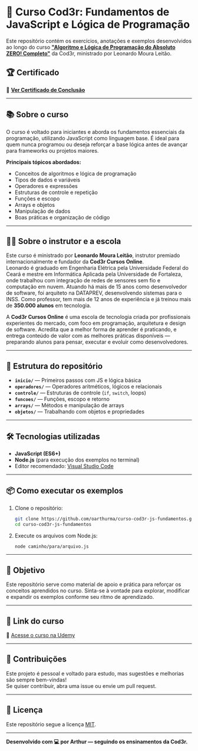 # 🚀 Curso Cod3r: Fundamentos de JavaScript e Lógica de Programação

Este repositório contém os exercícios, anotações e exemplos desenvolvidos ao longo do curso [**"Algoritmo e Lógica de Programação do Absoluto ZERO! Completo"**](https://www.udemy.com/course/aprenda-programacao-do-absoluto-zero-o-seu-primeiro-curso/) da Cod3r, ministrado por Leonardo Moura Leitão.

## 🏆 Certificado

📜 [**Ver Certificado de Conclusão**](https://www.udemy.com/certificate/UC-19f72764-ae32-4122-8466-a64bdeba65d8/)

---

## 📚 Sobre o curso

O curso é voltado para iniciantes e aborda os fundamentos essenciais da programação, utilizando JavaScript como linguagem base. É ideal para quem nunca programou ou deseja reforçar a base lógica antes de avançar para frameworks ou projetos maiores.

**Principais tópicos abordados:**

- Conceitos de algoritmos e lógica de programação
- Tipos de dados e variáveis
- Operadores e expressões
- Estruturas de controle e repetição
- Funções e escopo
- Arrays e objetos
- Manipulação de dados
- Boas práticas e organização de código

---

## 🧑‍🏫 Sobre o instrutor e a escola

Este curso é ministrado por **Leonardo Moura Leitão**, instrutor premiado internacionalmente e fundador da **Cod3r Cursos Online**.  
Leonardo é graduado em Engenharia Elétrica pela Universidade Federal do Ceará e mestre em Informática Aplicada pela Universidade de Fortaleza, onde trabalhou com integração de redes de sensores sem fio e computação em nuvem. Atuando há mais de 15 anos como desenvolvedor de software, foi arquiteto na DATAPREV, desenvolvendo sistemas para o INSS. Como professor, tem mais de 12 anos de experiência e já treinou mais de **350.000 alunos** em tecnologia.

A **Cod3r Cursos Online** é uma escola de tecnologia criada por profissionais experientes do mercado, com foco em programação, arquitetura e design de software. Acredita que a melhor forma de aprender é praticando, e entrega conteúdo de valor com as melhores práticas disponíveis — preparando alunos para pensar, executar e evoluir como desenvolvedores.

---

## 🧠 Estrutura do repositório

- **`inicio/`** — Primeiros passos com JS e lógica básica  
- **`operadores/`** — Operadores aritméticos, lógicos e relacionais  
- **`controle/`** — Estruturas de controle (`if`, `switch`, loops)  
- **`funcoes/`** — Funções, escopo e retorno  
- **`arrays/`** — Métodos e manipulação de arrays  
- **`objetos/`** — Trabalhando com objetos e propriedades  

---

## 🛠️ Tecnologias utilizadas

- **JavaScript (ES6+)**
- **Node.js** (para execução dos exemplos no terminal)
- Editor recomendado: [Visual Studio Code](https://code.visualstudio.com)

---

## 📦 Como executar os exemplos

1. Clone o repositório:
   ```bash
   git clone https://github.com/oarthurma/curso-cod3r-js-fundamentos.git
   cd curso-cod3r-js-fundamentos
   ```

2. Execute os arquivos com Node.js:
   ```bash
   node caminho/para/arquivo.js
   ```

---

## 🎯 Objetivo

Este repositório serve como material de apoio e prática para reforçar os conceitos aprendidos no curso. Sinta-se à vontade para explorar, modificar e expandir os exemplos conforme seu ritmo de aprendizado.

---

## 📎 Link do curso

🔗 [Acesse o curso na Udemy](https://www.udemy.com/course/aprenda-programacao-do-absoluto-zero-o-seu-primeiro-curso/)

---

## 🤝 Contribuições

Este projeto é pessoal e voltado para estudo, mas sugestões e melhorias são sempre bem-vindas!  
Se quiser contribuir, abra uma issue ou envie um pull request.

---

## 📄 Licença

Este repositório segue a licença [MIT](LICENSE).

---

**Desenvolvido com 💻 por Arthur — seguindo os ensinamentos da Cod3r.**